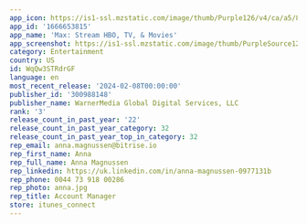 ```yaml
---
app_icon: https://is1-ssl.mzstatic.com/image/thumb/Purple126/v4/ca/a5/83/caa58355-2eb8-7a96-bdf8-7270073c0248/AppIcon-1x_U007epad-0-85-220.png/1024x1024bb.png
app_id: '1666653815'
app_name: 'Max: Stream HBO, TV, & Movies'
app_screenshot: https://is1-ssl.mzstatic.com/image/thumb/PurpleSource126/v4/a0/25/4a/a0254a5b-fbfe-7c71-bfe0-342e23628d8f/a4729085-7fa1-4ef5-ae9c-32254f8e732c_Max_2.5z_Apple_English_-_US_PH-5.5_1.jpg/1242x2208bb.png
category: Entertainment
country: US
id: WqQw3STRdrGF
language: en
most_recent_release: '2024-02-08T00:00:00'
publisher_id: '300988148'
publisher_name: WarnerMedia Global Digital Services, LLC
rank: '3'
release_count_in_past_year: '22'
release_count_in_past_year_category: 32
release_count_in_past_year_top_in_category: 32
rep_email: anna.magnussen@bitrise.io
rep_first_name: Anna
rep_full_name: Anna Magnussen
rep_linkedin: https://uk.linkedin.com/in/anna-magnussen-0977131b
rep_phone: 0044 73 918 00286
rep_photo: anna.jpg
rep_title: Account Manager
store: itunes_connect
---
```

